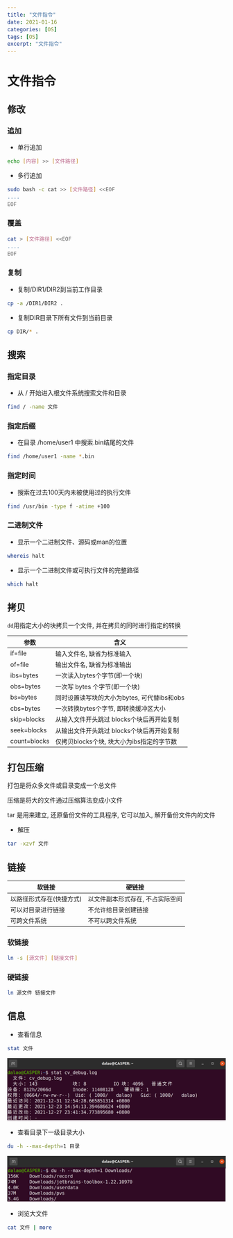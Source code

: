 ```yaml
---
title: "文件指令"
date: 2021-01-16
categories: [OS]
tags: [OS]
excerpt: "文件指令"
---
```


# 文件指令

## 修改

### 追加

- 单行追加

```sh
echo [内容] >> [文件路径]
```

- 多行追加

```sh
sudo bash -c cat >> [文件路径] <<EOF
....
EOF
```

### 覆盖

```sh
cat > [文件路径] <<EOF
....
EOF
```

### 复制

- 复制/DIR1/DIR2到当前工作目录

```sh
cp -a /DIR1/DIR2 .
```

- 复制DIR目录下所有文件到当前目录

```sh
cp DIR/* .
```

## 搜索

### 指定目录

- 从 / 开始进入根文件系统搜索文件和目录

```sh
find / -name 文件
```

### 指定后缀

- 在目录 /home/user1 中搜索.bin结尾的文件

```sh
find /home/user1 -name *.bin
```

### 指定时间

- 搜索在过去100天内未被使用过的执行文件

```sh 
find /usr/bin -type f -atime +100
```

### 二进制文件

- 显示一个二进制文件、源码或man的位置

```sh
whereis halt
```

- 显示一个二进制文件或可执行文件的完整路径

```sh
which halt
```

## 拷贝

`dd`用指定大小的块拷贝一个文件, 并在拷贝的同时进行指定的转换

| 参数         | 含义                                      |
| ------------ | ----------------------------------------- |
| if=file      | 输入文件名, 缺省为标准输入                  |
| of=file      | 输出文件名, 缺省为标准输出                  |
| ibs=bytes    | 一次读入bytes个字节(即一个块)               |
| obs=bytes    | 一次写 bytes 个字节(即一个块)              |
| bs=bytes     | 同时设置读写块的大小为bytes, 可代替ibs和obs |
| cbs=bytes    | 一次转换bytes个字节, 即转换缓冲区大小       |
| skip=blocks  | 从输入文件开头跳过 blocks个块后再开始复制   |
| seek=blocks  | 从输出文件开头跳过 blocks个块后再开始复制   |
| count=blocks | 仅拷贝blocks个块, 块大小为ibs指定的字节数   |

## 打包压缩

打包是将众多文件或目录变成一个总文件

压缩是将大的文件通过压缩算法变成小文件

tar 是用来建立, 还原备份文件的工具程序, 它可以加入, 解开备份文件内的文件

- 解压

```sh
tar -xzvf 文件
```

## 链接

| 软链接                  | 硬链接                        |
| ---------------------- | ----------------------------- |
| 以路径形式存在(快捷方式) | 以文件副本形式存在, 不占实际空间 |
| 可以对目录进行链接      | 不允许给目录创建链接            |
| 可跨文件系统            | 不可以跨文件系统               |

### 软链接

```sh
ln -s [源文件] [链接文件] 
```

### 硬链接

```sh
ln 源文件 链接文件 
```

## 信息

- 查看信息

```sh
stat 文件
```

![](https://raw.githubusercontent.com/dmjcb/SelfImgur/main/20220103004731.png)

- 查看目录下一级目录大小

```sh
du -h --max-depth=1 目录
```

![](https://raw.githubusercontent.com/dmjcb/SelfImgur/main/20220103004907.png)

- 浏览大文件

```sh
cat 文件 | more
```